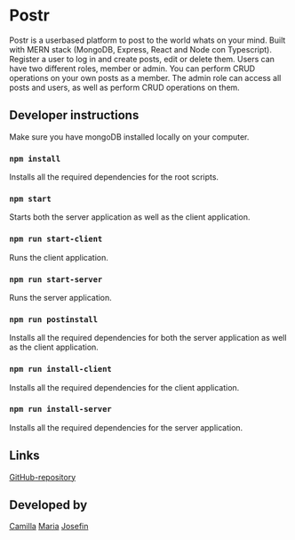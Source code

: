 # Postr

Postr is a userbased platform to post to the world whats on your mind. Built with MERN stack (MongoDB, Express, React and Node con Typescript).
Register a user to log in and create posts, edit or delete them. Users can have two different roles, member or admin. You can perform CRUD operations on your own posts as a member. The admin role can access all posts and users, as well as perform CRUD operations on them.

## Developer instructions

Make sure you have mongoDB installed locally on your computer.

### `npm install`

Installs all the required dependencies for the root scripts.

### `npm start`

Starts both the server application as well as the client application.

### `npm run start-client`

Runs the client application.

### `npm run start-server`

Runs the server application.

### `npm run postinstall`

Installs all the required dependencies for both the server application as well as the client application.

### `npm run install-client`

Installs all the required dependencies for the client application.

### `npm run install-server`

Installs all the required dependencies for the server application.

## Links

[GitHub-repository](https://github.com/mariahelenanoren/user-based-content)

## Developed by

[Camilla](https://github.com/millifrill)
[Maria](https://github.com/mariahelenanoren)
[Josefin](https://github.com/jenerlov)
